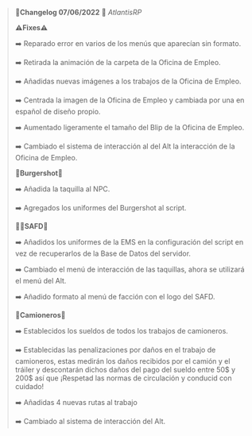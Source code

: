 >🔴**Changelog 07/06/2022** 🔴 *AtlantisRP*
>
>
>**⚠️Fixes⚠️**
>
>➡️ Reparado error en varios de los menús que aparecían sin formato.
>
>➡️ Retirada la animación de la carpeta de la Oficina de Empleo.
>
>➡️ Añadidas nuevas imágenes a los trabajos de la Oficina de Empleo.
>
>➡️ Centrada la imagen de la Oficina de Empleo y cambiada por una en español de diseño propio.
>
>➡️ Aumentado ligeramente el tamaño del Blip de la Oficina de Empleo.
>
>➡️ Cambiado el sistema de interacción al del Alt la interacción de la Oficina de Empleo.
>
>
>🍔**Burgershot**🍔
>
>➡️ Añadida la taquilla al NPC.
>
>➡️ Agregados los uniformes del Burgershot al script.
>
>
>
>👩‍⚕️**SAFD**🏥
>
>
>➡️ Añadidos los uniformes de la EMS en la configuración del script en vez de recuperarlos de la Base de Datos del servidor.
>
>➡️ Cambiado el menú de interacción de las taquillas, ahora se utilizará el menú del Alt.
>
>➡️ Añadido formato al menú de facción con el logo del SAFD.
>
>
>
>🚛**Camioneros**🚛
>
>➡️ Establecidos los sueldos de todos los trabajos de camioneros.
>
>➡️ Establecidas las penalizaciones por daños en el trabajo de camioneros, estas medirán los daños recibidos por el camión y el tráiler y descontarán dichos daños del pago del sueldo entre 50$ y 200$ así que ¡Respetad las normas de circulación y conducid con cuidado!
>
>➡️ Añadidas 4 nuevas rutas al trabajo
>
>➡️ Cambiado al sistema de interacción del Alt.
>
